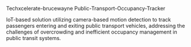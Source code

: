 Techxcelerate-brucewayne 
Public-Transport-Occupancy-Tracker



 IoT-based solution utilizing camera-based motion detection to track passengers entering and exiting public transport vehicles, addressing the challenges of overcrowding and inefficient occupancy management in public transit systems.
